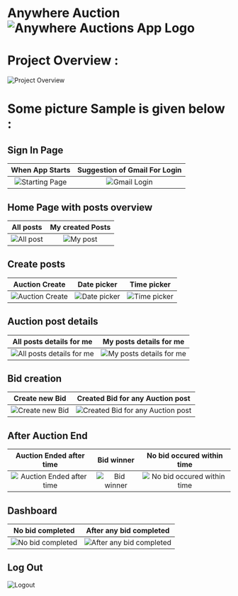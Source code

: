 # Anywhere Auction ![Anywhere Auctions App Logo](https://github.com/Shawon-Lodh/anywhere_auctions/blob/main/screensort_of_app/App%20Logo.jpg)

# Project Overview : 
![Project Overview](https://github.com/Shawon-Lodh/anywhere_auctions/blob/main/screensort_of_app/project_overview.jpg)

# Some picture Sample is given below : 

## Sign In Page 
When App Starts             |  Suggestion of Gmail For Login
:-------------------------:|:-------------------------:
![Starting Page](https://github.com/Shawon-Lodh/anywhere_auctions/blob/main/screensort_of_app/starting_page.jpg)  |  ![Gmail Login](https://github.com/Shawon-Lodh/anywhere_auctions/blob/main/screensort_of_app/gmail_login.jpg)

## Home Page with posts overview 
All posts             |  My created Posts
:-------------------------:|:-------------------------:
![All post](https://github.com/Shawon-Lodh/anywhere_auctions/blob/main/screensort_of_app/home_page_all_posts.jpg)  |  ![My post](https://github.com/Shawon-Lodh/anywhere_auctions/blob/main/screensort_of_app/home_page_my_posts.jpg)


## Create posts
Auction Create             |  Date picker             |  Time picker
:-------------------------:|:-------------------------:|:-------------------------:
![Auction Create](https://github.com/Shawon-Lodh/anywhere_auctions/blob/main/screensort_of_app/auction_create.jpg)  |  ![Date picker](https://github.com/Shawon-Lodh/anywhere_auctions/blob/main/screensort_of_app/auction_create_date_picker.jpg)  |  ![Time picker](https://github.com/Shawon-Lodh/anywhere_auctions/blob/main/screensort_of_app/auction_create_time_picker.jpg)

## Auction post details
All posts details for me            |  My posts details for me 
:-------------------------:|:-------------------------:
![All posts details for me](https://github.com/Shawon-Lodh/anywhere_auctions/blob/main/screensort_of_app/auction_product_details.jpg)  |  ![My posts details for me](https://github.com/Shawon-Lodh/anywhere_auctions/blob/main/screensort_of_app/My_auction_post_no_button_bid_option.jpg)

## Bid creation
Create new Bid            |  Created Bid for any Auction post
:-------------------------:|:-------------------------:
![Create new Bid](https://github.com/Shawon-Lodh/anywhere_auctions/blob/main/screensort_of_app/auction_product_details_bid_option.jpg)  |  ![Created Bid for any Auction post](https://github.com/Shawon-Lodh/anywhere_auctions/blob/main/screensort_of_app/auction_product_bid_list.jpg)

## After Auction End
Auction Ended after time             |  Bid winner             |  No bid occured within time
:-------------------------:|:-------------------------:|:-------------------------:
![Auction Ended after time](https://github.com/Shawon-Lodh/anywhere_auctions/blob/main/screensort_of_app/auction_ended.jpg)  |  ![Bid winner](https://github.com/Shawon-Lodh/anywhere_auctions/blob/main/screensort_of_app/auction_end_bid_winner.jpg)  |  ![No bid occured within time](https://github.com/Shawon-Lodh/anywhere_auctions/blob/main/screensort_of_app/auction_product_no_bid_before_end.jpg)


## Dashboard
No bid completed            |  After any bid completed
:-------------------------:|:-------------------------:
![No bid completed](https://github.com/Shawon-Lodh/anywhere_auctions/blob/main/screensort_of_app/dashoard_1.jpg)  |  ![After any bid completed](https://github.com/Shawon-Lodh/anywhere_auctions/blob/main/screensort_of_app/dashboard%20_2.jpg)

## Log Out
![Logout](https://github.com/Shawon-Lodh/anywhere_auctions/blob/main/screensort_of_app/home_page_appbar_logout_button.jpg)










